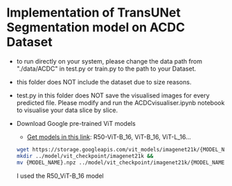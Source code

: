 # Implementation of TransUNet Segmentation model on ACDC Dataset

- to run directly on your system, please change the data path from "./data/ACDC" in test.py or train.py to the path to your Dataset.
  
- this folder does NOT include the dataset due to size reasons.

- test.py in this folder does NOT save the visualised images for every predicted file. Please modify and run the ACDCvisualiser.ipynb notebook to visualise your data slice by slice.
  
- Download Google pre-trained ViT models
  * [Get models in this link](https://console.cloud.google.com/storage/vit_models/): R50-ViT-B_16, ViT-B_16, ViT-L_16...
  ```bash
  wget https://storage.googleapis.com/vit_models/imagenet21k/{MODEL_NAME}.npz &&
  mkdir ../model/vit_checkpoint/imagenet21k &&
  mv {MODEL_NAME}.npz ../model/vit_checkpoint/imagenet21k/{MODEL_NAME}.npz
  ```
  I used the R50_ViT-B_16 model

